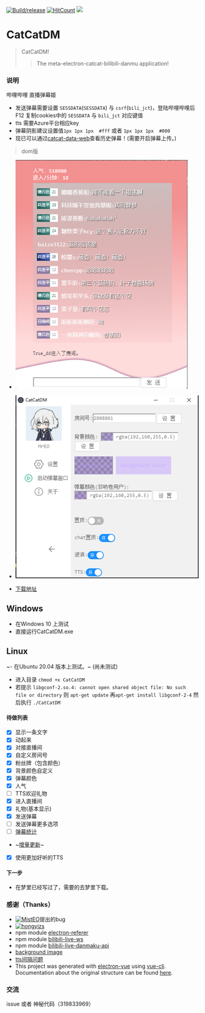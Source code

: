[![Build/release](https://github.com/kokolokksk/catcat-dm/actions/workflows/build.yml/badge.svg?branch=v1.2.5)](https://github.com/kokolokksk/catcat-dm/actions/workflows/build.yml)
[![HitCount](http://hits.dwyl.com/kokolokksk/catcat-dm.svg)](http://hits.dwyl.com/kokolokksk/catcat-dm)
![](https://img.shields.io/github/stars/kokolokksk/catcat-dm?color=green&style=flat-square)

# CatCatDM

> CatCatDM! 
> >The meta-electron-catcat-bilibili-danmu application!

### 说明
 哔哩哔哩 直播弹幕姬

- 发送弹幕需要设置 ```SESSDATA```(```SESSDATA```) 与 ```csrf```(```bili_jct```)，登陆哔哩哔哩后 F12 复制cookies中的 ```SESSDATA``` 与 ```bili_jct``` 对应键值
- tts 需要Azure平台相应key
- 弹幕阴影建议设置值```1px 1px 1px  #fff``` 或者 ```1px 1px 1px  #000```
- 现已可以通过[catcat-data-web](https://db.loli.monster)查看历史弹幕！(需要开启弹幕上传。)
>dom版
 - ![界面截图](./desc/danmu2.png)
 - ![主程序界面](./desc/application.png)

- [下载地址](https://github.com/kokolokksk/mua/releases/latest)
## Windows
- 在Windows 10 上测试
- 直接运行CatCatDM.exe
## Linux
~- 在Ubuntu 20.04 版本上测试。~ (尚未测试)
- 进入目录 ```chmod +x CatCatDM```
- 若提示  ```libgconf-2.so.4: cannot open shared object file: No such file or directory``` 则 ```apt-get update``` 再```apt-get install libgconf-2-4``` 然后执行 ```./CatCatDM```

#### 待做列表
- [x] 显示一条文字
- [x] 动起来
- [x] 对接直播间
- [x] 自定义房间号
- [x] 粉丝牌（包含颜色）
- [x] 背景颜色自定义
- [x] 弹幕颜色
- [x] 人气
- [ ] TTS欢迎礼物
- [x] 进入直播间 
- [x] 礼物(基本显示)
- [x] 发送弹幕
- [ ] 发送弹幕更多选项
- [ ] [弹幕统计](https://github.com/kokolokksk/catcat-dm-data)
- ~[增量更新](https://github.com/kokolokksk/lolidate)~
- [x] 使用更加好听的TTS


#### 下一步
- 在梦里已经写过了，需要的去梦里下载。

### 感谢（Thanks）
- [![MistEO](https://avatars.githubusercontent.com/u/18511905?s=70&v=4)](https://github.com/MistEO)提出的bug
- [![hongyizs](https://avatars.githubusercontent.com/u/26345319?s=70&v=4)](https://github.com/hongyizs)
- npm module [electron-referer](https://github.com/akameco/electron-referer)
- npm module [bilibili-live-ws](https://github.com/simon300000/bilibili-live-ws/)
- npm module [bilibili-live-danmaku-api](https://github.com/simon300000/bilibili-live-danmaku-api)
- [background image](https://codepen.io/plavookac/pen/QMwObb)
- [tts间隔问题](https://stackoverflow.com/questions/62564402/microsoft-cognitive-tts-onaudioend-event-not-working)
- This project was generated with [electron-vue](https://github.com/SimulatedGREG/electron-vue) using [vue-cli](https://github.com/vuejs/vue-cli). Documentation about the original structure can be found [here](https://simulatedgreg.gitbooks.io/electron-vue/content/index.html).

### 交流
issue 或者 神秘代码（319833969）
